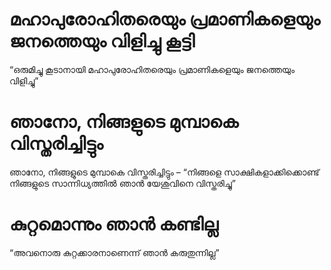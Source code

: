 # മഹാപുരോഹിതരെയും പ്രമാണികളെയും ജനത്തെയും വിളിച്ചു കൂട്ടി
“ഒരുമിച്ചു കൂടാനായി മഹാപുരോഹിതരെയും പ്രമാണികളെയും ജനത്തെയും വിളിച്ചു”
# ഞാനോ, നിങ്ങളുടെ മുമ്പാകെ വിസ്തരിച്ചിട്ടും
ഞാനോ, നിങ്ങളുടെ മുമ്പാകെ വിസ്തരിച്ചിട്ടും – “നിങ്ങളെ സാക്ഷികളാക്കിക്കൊണ്ട് നിങ്ങളുടെ സാന്നിധ്യത്തിൽ ഞാൻ യേശുവിനെ വിസ്തരിച്ചു”
# കുറ്റമൊന്നും ഞാൻ കണ്ടില്ല
“അവനൊരു കുറ്റക്കാരനാണെന്ന് ഞാൻ കരുതുന്നില്ല”
